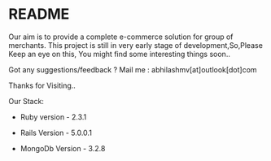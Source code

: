 # README

Our aim is to provide a complete e-commerce solution for group of merchants. This project is still in very early stage of development,So,Please Keep an eye on this, You might find some interesting things soon..

Got any suggestions/feedback ? Mail me : abhilashmv[at]outlook[dot]com

Thanks for Visiting..

Our Stack:

* Ruby version - 2.3.1

* Rails Version - 5.0.0.1

* MongoDb Version - 3.2.8

